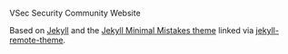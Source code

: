 VSec Security Community Website

Based on [Jekyll](https://jekyllrb.com/) and the [Jekyll Minimal Mistakes theme](https://github.com/mmistakes/minimal-mistakes) linked via [jekyll-remote-theme](https://github.com/benbalter/jekyll-remote-theme).
